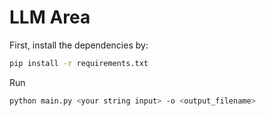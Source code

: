 # LLM Area

First, install the dependencies by:

```bash
pip install -r requirements.txt
```

Run

```bash
python main.py <your string input> -o <output_filename>
```
